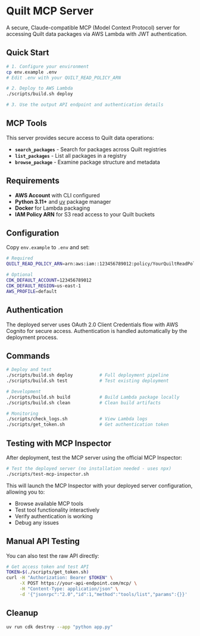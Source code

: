 # Quilt MCP Server

A secure, Claude-compatible MCP (Model Context Protocol) server for accessing Quilt data packages via AWS Lambda with JWT authentication.

## Quick Start

```bash
# 1. Configure your environment
cp env.example .env
# Edit .env with your QUILT_READ_POLICY_ARN

# 2. Deploy to AWS Lambda
./scripts/build.sh deploy

# 3. Use the output API endpoint and authentication details
```

## MCP Tools

This server provides secure access to Quilt data operations:

- **`search_packages`** - Search for packages across Quilt registries
- **`list_packages`** - List all packages in a registry  
- **`browse_package`** - Examine package structure and metadata

## Requirements

- **AWS Account** with CLI configured
- **Python 3.11+** and [uv](https://docs.astral.sh/uv/) package manager
- **Docker** for Lambda packaging
- **IAM Policy ARN** for S3 read access to your Quilt buckets

## Configuration

Copy `env.example` to `.env` and set:

```bash
# Required
QUILT_READ_POLICY_ARN=arn:aws:iam::123456789012:policy/YourQuiltReadPolicy

# Optional
CDK_DEFAULT_ACCOUNT=123456789012
CDK_DEFAULT_REGION=us-east-1
AWS_PROFILE=default
```

## Authentication

The deployed server uses OAuth 2.0 Client Credentials flow with AWS Cognito for secure access. Authentication is handled automatically by the deployment process.

## Commands

```bash
# Deploy and test
./scripts/build.sh deploy          # Full deployment pipeline
./scripts/build.sh test            # Test existing deployment

# Development
./scripts/build.sh build           # Build Lambda package locally
./scripts/build.sh clean           # Clean build artifacts

# Monitoring
./scripts/check_logs.sh            # View Lambda logs
./scripts/get_token.sh             # Get authentication token
```

## Testing with MCP Inspector

After deployment, test the MCP server using the official MCP Inspector:

```bash
# Test the deployed server (no installation needed - uses npx)
./scripts/test-mcp-inspector.sh
```

This will launch the MCP Inspector with your deployed server configuration, allowing you to:
- Browse available MCP tools
- Test tool functionality interactively  
- Verify authentication is working
- Debug any issues

## Manual API Testing

You can also test the raw API directly:

```bash
# Get access token and test API
TOKEN=$(./scripts/get_token.sh)
curl -H "Authorization: Bearer $TOKEN" \
     -X POST https://your-api-endpoint.com/mcp/ \
     -H "Content-Type: application/json" \
     -d '{"jsonrpc":"2.0","id":1,"method":"tools/list","params":{}}'
```

## Cleanup

```bash
uv run cdk destroy --app "python app.py"
```

